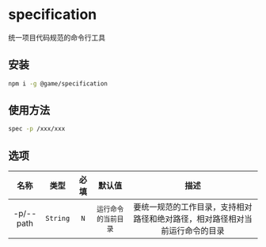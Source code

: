 # specification

统一项目代码规范的命令行工具

## 安装

```bash
npm i -g @game/specification
```

## 使用方法

```bash
spec -p /xxx/xxx
```

## 选项

|   名称    |   类型   | 必填 |        默认值        |                                     描述                                     |
| :-------: | :------: | :--: | :------------------: | :--------------------------------------------------------------------------: |
| -p/--path | `String` | `N`  | `运行命令的当前目录` | 要统一规范的工作目录，支持相对路径和绝对路径，相对路径相对当前运行命令的目录 |
